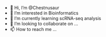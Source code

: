 - 👋 Hi, I’m @Chestnusaur
- 👀 I’m interested in Bioinformatics
- 🌱 I’m currently learning scRNA-seq analysis
- 💞️ I’m looking to collaborate on ...
- 📫 How to reach me ...

<!---
Chestnusaur/Chestnusaur is a ✨ special ✨ repository because its `README.md` (this file) appears on your GitHub profile.
You can click the Preview link to take a look at your changes.
--->
